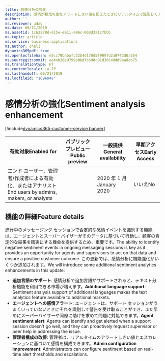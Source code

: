 ```yaml
---
title: 感情分析の強化
description: 感情が構成可能なアラートしきい値を超えたときにリアルタイムで識別してアラートを出します。 追加言語に対する感情分析のサポート。
author: ''
ms.reviewer: udag
ms.date: 06/11/2019
ms.assetid: 1c62278d-615e-e911-a96c-000d3a1c7bbb
ms.topic: article
ms.service: business-applications
ms.author: chali
dynamics365pdf: true
ms.openlocfilehash: e5cc70babafc32b4d178d5f9097d2a8743d0a554
ms.sourcegitcommit: ee44b28e9799b06d7bb98c91d30c40dd9aadeb75
ms.translationtype: HT
ms.contentlocale: ja-JP
ms.lasthandoff: 06/21/2019
ms.locfileid: "1696948"
---
```

# <a name="sentiment-analysis-enhancement"></a><span data-ttu-id="11926-104">感情分析の強化</span><span class="sxs-lookup"><span data-stu-id="11926-104">Sentiment analysis enhancement</span></span>
[!include[dynamics365-customer-service banner](../includes/dynamics365-customer-service.md)]

| <span data-ttu-id="11926-105">有効対象</span><span class="sxs-lookup"><span data-stu-id="11926-105">Enabled for</span></span>    |  <span data-ttu-id="11926-106">パブリック プレビュー</span><span class="sxs-lookup"><span data-stu-id="11926-106">Public preview</span></span> | <span data-ttu-id="11926-107">一般提供</span><span class="sxs-lookup"><span data-stu-id="11926-107">General availability</span></span> | <span data-ttu-id="11926-108">早期アクセス</span><span class="sxs-lookup"><span data-stu-id="11926-108">Early Access</span></span> |
| ---------- | ---------- |---------- |---------- |
|<span data-ttu-id="11926-109">エンド ユーザー、管理者/作成者による有効化、またはアナリスト</span><span class="sxs-lookup"><span data-stu-id="11926-109">End users by admins, makers, or analysts</span></span>|| <span data-ttu-id="11926-110">2020 年 1 月</span><span class="sxs-lookup"><span data-stu-id="11926-110">January 2020</span></span>|<span data-ttu-id="11926-111">いいえ</span><span class="sxs-lookup"><span data-stu-id="11926-111">No</span></span> |






## <a name="feature-details"></a><span data-ttu-id="11926-112">機能の詳細</span><span class="sxs-lookup"><span data-stu-id="11926-112">Feature details</span></span>
<!--feature detail start -->
<span data-ttu-id="11926-113">進行中のメッセージング セッションで否定的な感情イベントを識別する機能は、エージェントとスーパーバイザーがそのデータに基づいて行動し、顧客の肯定的な結果を確実にする機会を提供するため、重要です。</span><span class="sxs-lookup"><span data-stu-id="11926-113">The ability to identify negative sentiment events in ongoing messaging sessions is key as it provides an opportunity for agents and supervisors to act on that data and ensure a positive customer outcome.</span></span> <span data-ttu-id="11926-114">この更新では、感情分析に機能強化がいくつか追加されます。</span><span class="sxs-lookup"><span data-stu-id="11926-114">We will introduce some additional sentiment analytics enhancements in this update:</span></span>

- <span data-ttu-id="11926-115">**追加言語のサポート**: 感情分析で追加言語がサポートされると、テキスト分析機能を利用できる市場が増えます。</span><span class="sxs-lookup"><span data-stu-id="11926-115">**Additional language support**: Sentiment analysis support of additional languages makes the text analytics feature available to additional markets.</span></span>
- <span data-ttu-id="11926-116">**エージェントへの感情アラート**: エージェントは、サポート セッションがうまくいっていないときにそれを識別して警告を受け取ることができ、また早めにスーパーバイザーや同僚に助けを求めて問題に対処できます。</span><span class="sxs-lookup"><span data-stu-id="11926-116">**Agent sentiment alert**: Agents can identify and get alerted when a support session doesn't go well, and they can proactively request supervisor or peer help in addressing the issue.</span></span>
- <span data-ttu-id="11926-117">**管理者構成の改善**: 管理者は、リアルタイムのアラートしきい値とエスカレーションに基づいて感情を構成できます。</span><span class="sxs-lookup"><span data-stu-id="11926-117">**Admin configuration improvement**: Administrators can configure sentiment based on real-time alert thresholds and escalations.</span></span>
<!--feature detail end -->










